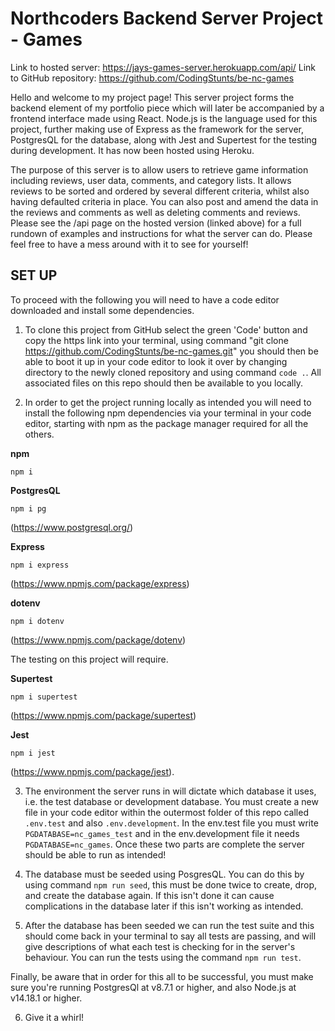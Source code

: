 # Northcoders Backend Server Project - Games

Link to hosted server: https://jays-games-server.herokuapp.com/api/
Link to GitHub repository: https://github.com/CodingStunts/be-nc-games

Hello and welcome to my project page! This server project forms the backend element of my portfolio piece which will later be accompanied by a frontend interface made using React. Node.js is the language used for this project, further making use of Express as the framework for the server, PostgresQL for the database, along with Jest and Supertest for the testing during development. It has now been hosted using Heroku.

The purpose of this server is to allow users to retrieve game information including reviews, user data, comments, and category lists. It allows reviews to be sorted and ordered by several different criteria, whilst also having defaulted criteria in place. You can also post and amend the data in the reviews and comments as well as deleting comments and reviews.
Please see the /api page on the hosted version (linked above) for a full rundown of examples and instructions for what the server can do. Please feel free to have a mess around with it to see for yourself!

## SET UP

To proceed with the following you will need to have a code editor downloaded and install some dependencies.

1. To clone this project from GitHub select the green 'Code' button and copy the https link into your terminal, using command "git clone https://github.com/CodingStunts/be-nc-games.git" you should then be able to boot it up in your code editor to look it over by changing directory to the newly cloned repository and using command `code .`. All associated files on this repo should then be available to you locally.

2. In order to get the project running locally as intended you will need to install the following npm dependencies via your terminal in your code editor, starting with npm as the package manager required for all the others.

**npm**

```
npm i
```

**PostgresQL**

```
npm i pg
```

(https://www.postgresql.org/)

**Express**

```
npm i express
```

(https://www.npmjs.com/package/express)

**dotenv**

```
npm i dotenv
```

(https://www.npmjs.com/package/dotenv)

The testing on this project will require.

**Supertest**

```
npm i supertest
```

(https://www.npmjs.com/package/supertest)

**Jest**

```
npm i jest
```

(https://www.npmjs.com/package/jest).

3. The environment the server runs in will dictate which database it uses, i.e. the test database or development database. You must create a new file in your code editor within the outermost folder of this repo called `.env.test` and also `.env.development`. In the env.test file you must write `PGDATABASE=nc_games_test` and in the env.development file it needs `PGDATABASE=nc_games`. Once these two parts are complete the server should be able to run as intended!

4. The database must be seeded using PosgresQL. You can do this by using command `npm run seed`, this must be done twice to create, drop, and create the database again. If this isn't done it can cause complications in the database later if this isn't working as intended.

5. After the database has been seeded we can run the test suite and this should come back in your terminal to say all tests are passing, and will give descriptions of what each test is checking for in the server's behaviour. You can run the tests using the command `npm run test`.

Finally, be aware that in order for this all to be successful, you must make sure you're running PostgresQl at v8.7.1 or higher, and also Node.js at v14.18.1 or higher.

6. Give it a whirl!

```

```
